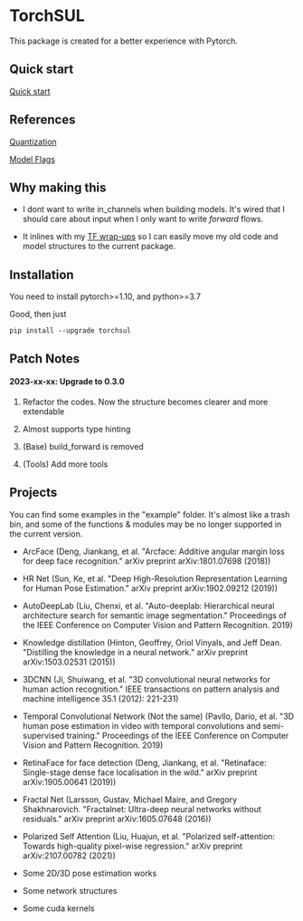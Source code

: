# TorchSUL

This package is created for a better experience with Pytorch. 


## Quick start

[Quick start](https://github.com/ddddwee1/TorchSUL/blob/master/QuickStart.md)


## References

[Quantization](https://github.com/ddddwee1/TorchSUL/blob/master/QuantInstruction.md)

[Model Flags](https://github.com/ddddwee1/TorchSUL/blob/master/FlagList.md)


## Why making this

- I dont want to write in_channels when building models. It's wired that I should care about input when I only want to write *forward* flows.

- It inlines with my [TF wrap-ups](https://github.com/ddddwee1/sul) so I can easily move my old code and model structures to the current package.


## Installation

You need to install pytorch>=1.10, and python>=3.7

Good, then just 

```
pip install --upgrade torchsul
```


## Patch Notes


#### 2023-xx-xx:  Upgrade to 0.3.0

1. Refactor the codes. Now the structure becomes clearer and more extendable

2. Almost supports type hinting 

3. (Base) build_forward is removed 

4. (Tools) Add more tools


## Projects 

You can find some examples in the "example" folder. It's almost like a trash bin, and some of the functions & modules may be no longer supported in the current version.

- ArcFace (Deng, Jiankang, et al. "Arcface: Additive angular margin loss for deep face recognition." arXiv preprint arXiv:1801.07698 (2018))

- HR Net (Sun, Ke, et al. "Deep High-Resolution Representation Learning for Human Pose Estimation." arXiv preprint arXiv:1902.09212 (2019))

- AutoDeepLab (Liu, Chenxi, et al. "Auto-deeplab: Hierarchical neural architecture search for semantic image segmentation." Proceedings of the IEEE Conference on Computer Vision and Pattern Recognition. 2019)

- Knowledge distillation (Hinton, Geoffrey, Oriol Vinyals, and Jeff Dean. "Distilling the knowledge in a neural network." arXiv preprint arXiv:1503.02531 (2015))

- 3DCNN (Ji, Shuiwang, et al. "3D convolutional neural networks for human action recognition." IEEE transactions on pattern analysis and machine intelligence 35.1 (2012): 221-231)

- Temporal Convolutional Network (Not the same) (Pavllo, Dario, et al. "3D human pose estimation in video with temporal convolutions and semi-supervised training." Proceedings of the IEEE Conference on Computer Vision and Pattern Recognition. 2019)

- RetinaFace for face detection (Deng, Jiankang, et al. "Retinaface: Single-stage dense face localisation in the wild." arXiv preprint arXiv:1905.00641 (2019))

- Fractal Net (Larsson, Gustav, Michael Maire, and Gregory Shakhnarovich. "Fractalnet: Ultra-deep neural networks without residuals." arXiv preprint arXiv:1605.07648 (2016))

- Polarized Self Attention (Liu, Huajun, et al. "Polarized self-attention: Towards high-quality pixel-wise regression." arXiv preprint arXiv:2107.00782 (2021))

- Some 2D/3D pose estimation works

- Some network structures

- Some cuda kernels
